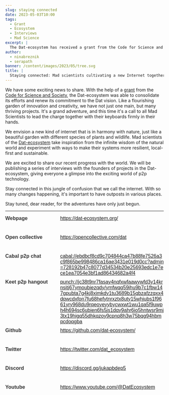 ```yaml
---
slug: staying connected
date: 2023-05-03T10:00
tags:
  - Grant
  - Ecosystem
  - Interviews
  - Mad Science
excerpt: |
  The Dat-ecosystem has received a grant from the Code for Science and Society and is renewing its commitment to the Dat vision. We plan to publish interviews with project founders to share our recent progress so stay tuned.
author:
  - ninabreznik
  - serapath
banner: /content/images/2023/05/tree.svg
title: |
  Staying connected: Mad scientists cultivating a new Internet together
---
```


We have some exciting news to share. With the help of a <a target="_blank" href="https://github.com/dat-ecosystem/organization/issues/8</">grant</a> from the <a target="_blank" href="https://www.codeforsociety.org/">Code for Science and Society</a>, the Dat-ecosystem was able to consolidate its efforts and renew its commitment to the Dat vision. Like a flourishing garden of innovation and creativity, we have not just one main, but many thriving projects. It's a grand adventure, and this time it's a call to all Mad Scientists to lead the charge together with their keyboards firmly in their hands.

We envision a new kind of internet that is in harmony with nature, just like a beautiful garden with different species of plants and wildlife. Mad scientists of the <a target="_blank" href="https://dat-ecosystem.org/">Dat-ecosystem</a> take inspiration from the infinite wisdom of the natural world and experiment with ways to make their systems more resilient, local-first and sustainable.

We are excited to share our recent progress with the world. We will be publishing a series of interviews with the founders of projects in the Dat-ecosystem, giving everyone a glimpse into the exciting world of p2p technology.

Stay connected in this jungle of confusion that we call the internet. With so many changes happening, it's important to have outposts in various places. 

Stay tuned, dear reader, for the adventures have only just begun.

---

<div class="grid">
  <div class="name">Webpage</div>
  <div class="link"><a target="_blank" href="https://dat-ecosystem.org/">https://dat-ecosystem.org/</a></div>
  <div class="name">Open collective</div>
  <div class="link"><a target="_blank" href="https://opencollective.com/dat">https://opencollective.com/dat</a></div>
  <div class="name">Cabal p2p chat</div>
  <div class="link"><a target="_blank" href="#">cabal://ebdbcf8cd9c704844ca47b88fe7526a3c9f865be998486ca16ae3431e019d0cc?admin=728192b47c8077d34534b20e25693edc1e7ece1ea7054e3bf1ad86434682a4f4</a></div>
  <div class="name">Keet p2p hangout</div>
  <div class="link"><a target="_blank" href="#">punch://jc38t9nr7fasay4nqfxwfaawywfd3y14krnsitj67ymoubiezqdy/ymfwqg59ihu9b7c1fbw147gpubta7g4kj8ximkdy1tu3689b15qbzafzzqxx4dqwcdxfon7fu68hefytnrxztx8uty15whjubs1f9661yry968du9rqeoyeyybycwxwt1wu1qa5f9uwph4h694sc6ubien6fs5js1dqy9ahr6io5hntwsr9mj3tx19higq55dhkqzoy9cpnp8h3w75bqg94hbmpcdoqgba</a></div>
  <div class="name">Github</div>
  <div class="link"><a target="_blank" href="https://github.com/dat-ecosystem/">https://github.com/dat-ecosystem/</a></div>
  <div class="name">Twitter</div>
  <div class="link"><a target="_blank" href="https://twitter.com/dat_ecosystem">https://twitter.com/dat_ecosystem</a></div>
  <div class="name">Discord</div>
  <div class="link"><a target="_blank" href="https://discord.gg/jukapbdep5">https://discord.gg/jukapbdep5</a></div>
  <div class="name">Youtube</div>
  <div class="link"><a target="_blank" href="https://www.youtube.com/@DatEcosystem">https://www.youtube.com/@DatEcosystem</a></div>
</div>
  
<style>
  .grid {
    display: grid;
    grid-template-columns: 1fr 2fr;
    grid-auto-rows: minmax(50px, auto);
    gap: 10px;
    max-width: 600px;
    margin: 0 auto;
    font-family: Arial, sans-serif;
    font-size: 16px;
    color: #333;
  }
  .name {
    font-weight: bold;
  }
  .link {
    color: #337ab7;
    text-decoration: none;
    overflow-wrap: break-word;
    word-break: break-all;
  }
  .link:hover {
    color: #23527c;
    text-decoration: underline;
  }
</style>